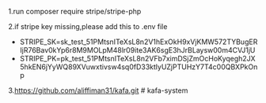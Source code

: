
1.run composer require stripe/stripe-php

2.if stripe key missing,please add this to .env file
-    STRIPE_SK=sk_test_51PMtsnITeXsL8n2V1hExOkH9xVjKMW572TYBugERIjR76Bav0kYp6r8M9MOLpM48lr09ite3AK6sgE3hJrBLaysw00m4CVJ1jU
-    STRIPE_PK=pk_test_51PMtsnITeXsL8n2VFb7ximDSjZmOcHoKyqegh2JX5hkEN6jYyWQ89XVuwxtivsw4sq0fD33ktlyUZjPTUHzY7T4c00QBXPkOnp


3.https://github.com/aliffiman31/kafa.git
#   k a f a - s y s t e m  
 